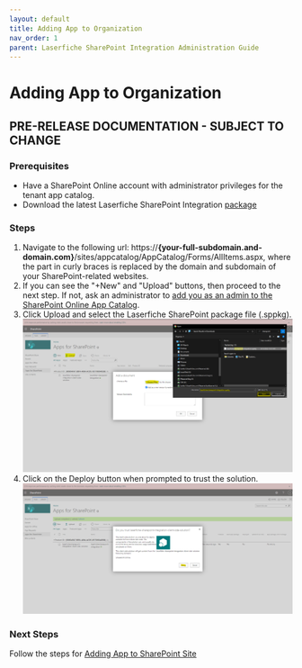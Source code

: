 ```yaml
---
layout: default
title: Adding App to Organization
nav_order: 1
parent: Laserfiche SharePoint Integration Administration Guide
---
```


# Adding App to Organization

## PRE-RELEASE DOCUMENTATION - SUBJECT TO CHANGE


### Prerequisites
  - Have a SharePoint Online account with administrator privileges for the tenant app catalog.
  - Download the latest Laserfiche SharePoint Integration [package](../assets/laserfiche-sharepoint-integration.sppkg)

### Steps
1. Navigate to the following url: https://<b>{your-full-subdomain.and-domain.com}</b>/sites/appcatalog/AppCatalog/Forms/AllItems.aspx, where the part in curly braces is replaced by the domain and subdomain of your SharePoint-related websites.
1. If you can see the "+New" and "Upload" buttons, then proceed to the next step. If not, ask an administrator to [add you as an admin to the SharePoint Online App Catalog](https://learn.microsoft.com/en-us/office365/customlearning/addappadmin#add-an-administrator).
1. Click Upload and select the Laserfiche SharePoint package file (.sppkg).
<a href="../assets/images/uploadSolution.png"><img src="../assets/images/uploadSolution.png"></a>
1. Click on the Deploy button when prompted to trust the solution.
<a href="../assets/images/trustSolution.png"><img src="../assets/images/trustSolution.png"></a>

### Next Steps
Follow the steps for [Adding App to SharePoint Site](./adding-app-to-sp-site)
